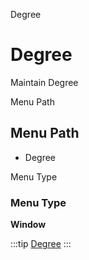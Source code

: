 
Degree
# Degree


Maintain Degree

Menu Path
## Menu Path



- Degree

Menu Type
### Menu Type

**Window**


:::tip
[Degree](functional-guide/window/window-degree.md)
:::